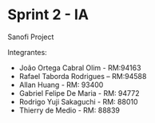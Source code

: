 # Sprint 2 - IA
 Sanofi Project

Integrantes:

- João Ortega Cabral Olim - RM:94163
- Rafael Taborda Rodrigues – RM:94588
- Allan Huang - RM: 93400 
- Gabriel Felipe De Maria - RM: 94772 
- Rodrigo Yuji Sakaguchi - RM: 88010
- Thierry de Medio - RM: 88839
